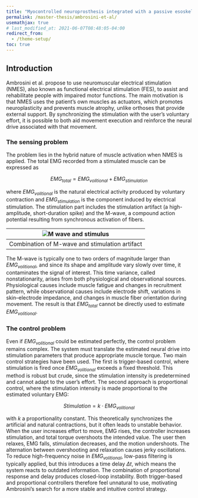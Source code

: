 ```yaml
---
title: "Myocontrolled neuroprosthesis integrated with a passive esoskeleton to support upper limb activities"
permalink: /master-thesis/ambrosini-et-al/
usemathjax: true
# last_modified_at: 2021-06-07T08:48:05-04:00
redirect_from:
  - /theme-setup/
toc: true
---
```


## Introduction

Ambrosini et al. propose to use neuromuscular electrical stimulation (NMES), also known as functional electrical stimulation (FES), to assist and rehabilitate people with impaired motor functions. The main motivation is that NMES uses the patient’s own muscles as actuators, which promotes neuroplasticity and prevents muscle atrophy, unlike orthoses that provide external support. By synchronizing the stimulation with the user’s voluntary effort, it is possible to both aid movement execution and reinforce the neural drive associated with that movement.

### The sensing problem

The problem lies in the hybrid nature of muscle activation when NMES is applied. The total EMG recorded from a stimulated muscle can be expressed as

$$
EMG_{total} = EMG_{volitional} + EMG_{stimulation}
$$

where $EMG_{volitional}$ is the natural electrical activity produced by voluntary contraction and $EMG_{stimulation}$ is the component induced by electrical stimulation.
The stimulation part includes the stimulation artifact (a high-amplitude, short-duration spike) and the M-wave, a compound action potential resulting from synchronous activation of fibers.

|![M wave and stimulus](https://www.researchgate.net/profile/Yuan-Yang-32/publication/328964432/figure/fig5/AS:757401594654720@1557590020218/Combination-of-M-wave-and-stimulation-artifact-for-creating-semi-synthetic-signals-for.ppm)|
|---|
|Combination of M-wave and stimulation artifact|

The M-wave is typically one to two orders of magnitude larger than $EMG_{volitional}$, and since its shape and amplitude vary slowly over time, it contaminates the signal of interest.
This time variance, called nonstationarity, arises from both physiological and observational sources.
Physiological causes include muscle fatigue and changes in recruitment pattern, while observational causes include electrode shift, variations in skin–electrode impedance, and changes in muscle fiber orientation during movement.
The result is that $EMG_{total}$ cannot be directly used to estimate $EMG_{volitional}$.

### The control problem

Even if $EMG_{volitional}$ could be estimated perfectly, the control problem remains complex.
The system must translate the estimated neural drive into stimulation parameters that produce appropriate muscle torque. Two main control strategies have been used.
The first is trigger-based control, where stimulation is fired once $EMG_{volitional}$ exceeds a fixed threshold.
This method is robust but crude, since the stimulation intensity is predetermined and cannot adapt to the user’s effort. The second approach is proportional control, where the stimulation intensity is made proportional to the estimated voluntary EMG:

$$
Stimulation = k \cdot EMG_{volitional}
$$

with $k$ a proportionality constant.
This theoretically synchronizes the artificial and natural contractions, but it often leads to unstable behavior. When the user increases effort to move, EMG rises, the controller increases stimulation, and total torque overshoots the intended value.
The user then relaxes, EMG falls, stimulation decreases, and the motion undershoots.
The alternation between overshooting and relaxation causes jerky oscillations. To reduce high-frequency noise in $EMG_{volitional}$, low-pass filtering is typically applied, but this introduces a time delay $\Delta t$, which means the system reacts to outdated information.
The combination of proportional response and delay produces closed-loop instability.
Both trigger-based and proportional controllers therefore feel unnatural to use, motivating Ambrosini’s search for a more stable and intuitive control strategy.
